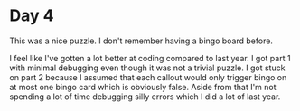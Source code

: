 # Day 4

This was a nice puzzle. I don't remember having a bingo board before. 

I feel like I've gotten a lot better at coding compared to last year. I got part 1 with minimal debugging even though it was not
a trivial puzzle. I got stuck on part 2 because I assumed that each callout would only trigger bingo on at most one bingo card
which is obviously false. Aside from that I'm not spending a lot of time debugging silly errors which I did a lot of last year.


